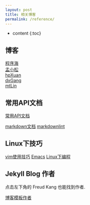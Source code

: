 ```yaml
---
layout: post
title: 相关博客
permalink: /reference/
---
```


* content
{:toc}

## 博客

[程序海](http://www.shendonghai.com)  
[孟小松](https://blog.csdn.net/MmmxsBlogs)  
[hpXuan](http://www.hpxuan.com)  
[dxGang](http://www.duxigang.com)  
[mtLin](http://www.mutianlin.com)  

## 常用API文档

[常用API文档](http://tool.oschina.net/apidocs)

[markdown文档](https://www.appinn.com/markdown/basic.html)
[markdownlint](https://github.com/DavidAnson/markdownlint/tree/v0.16.0)

## Linux下技巧

[vim使用技巧](https://segmentfault.com/a/1190000007446170)
[Emacs](http://blog.csdn.net/redguardtoo/article/details/7222501/)
[Linux下编程](http://blog.binchen.org/)

## Jekyll Blog 作者

点击左下角的 Freud Kang 也能找到作者.

[博客模板作者](http://www.hifreud.com/)

